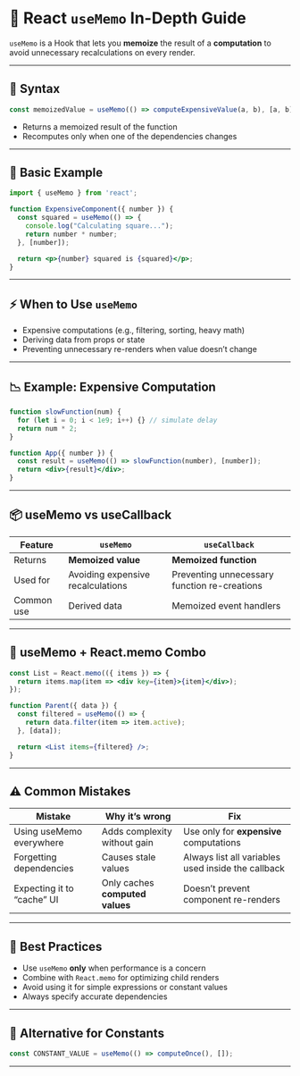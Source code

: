 
# 🧠 React `useMemo` In-Depth Guide

`useMemo` is a Hook that lets you **memoize** the result of a **computation** to avoid unnecessary recalculations on every render.

---

## 📌 Syntax

```jsx
const memoizedValue = useMemo(() => computeExpensiveValue(a, b), [a, b]);
```

- Returns a memoized result of the function
- Recomputes only when one of the dependencies changes

---

## 🧪 Basic Example

```jsx
import { useMemo } from 'react';

function ExpensiveComponent({ number }) {
  const squared = useMemo(() => {
    console.log("Calculating square...");
    return number * number;
  }, [number]);

  return <p>{number} squared is {squared}</p>;
}
```

---

## ⚡ When to Use `useMemo`

- Expensive computations (e.g., filtering, sorting, heavy math)
- Deriving data from props or state
- Preventing unnecessary re-renders when value doesn’t change

---

## 📉 Example: Expensive Computation

```jsx
function slowFunction(num) {
  for (let i = 0; i < 1e9; i++) {} // simulate delay
  return num * 2;
}

function App({ number }) {
  const result = useMemo(() => slowFunction(number), [number]);
  return <div>{result}</div>;
}
```

---

## 📦 useMemo vs useCallback

| Feature       | `useMemo`                                      | `useCallback`                     |
|---------------|------------------------------------------------|-----------------------------------|
| Returns       | **Memoized value**                             | **Memoized function**             |
| Used for      | Avoiding expensive recalculations              | Preventing unnecessary function re-creations |
| Common use    | Derived data                                   | Memoized event handlers           |

---

## 🧠 useMemo + React.memo Combo

```jsx
const List = React.memo(({ items }) => {
  return items.map(item => <div key={item}>{item}</div>);
});

function Parent({ data }) {
  const filtered = useMemo(() => {
    return data.filter(item => item.active);
  }, [data]);

  return <List items={filtered} />;
}
```

---

## ⚠️ Common Mistakes

| Mistake | Why it’s wrong | Fix |
|--------|----------------|-----|
| Using useMemo everywhere | Adds complexity without gain | Use only for **expensive** computations |
| Forgetting dependencies | Causes stale values | Always list all variables used inside the callback |
| Expecting it to “cache” UI | Only caches **computed values** | Doesn’t prevent component re-renders |

---

## 🧠 Best Practices

- Use `useMemo` **only** when performance is a concern
- Combine with `React.memo` for optimizing child renders
- Avoid using it for simple expressions or constant values
- Always specify accurate dependencies

---

## 🧪 Alternative for Constants

```jsx
const CONSTANT_VALUE = useMemo(() => computeOnce(), []);
```

---
